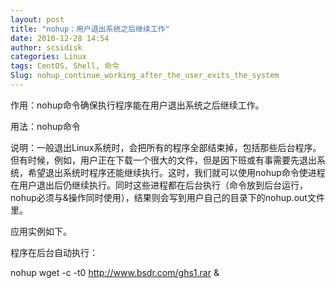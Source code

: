 ```yaml
---
layout: post
title: "nohup：用户退出系统之后继续工作"
date: 2010-12-28 14:54
author: scsidisk
categories: Linux
tags: CentOS, Shell, 命令
Slug: nohup_continue_working_after_the_user_exits_the_system
---
```


作用：nohup命令确保执行程序能在用户退出系统之后继续工作。

用法：nohup命令

说明：一般退出Linux系统时，会把所有的程序全部结束掉，包括那些后台程序。但有时候，例如，用户正在下载一个很大的文件，但是因下班或有事需要先退出系统，希望退出系统时程序还能继续执行。这时，我们就可以使用nohup命令使进程在用户退出后仍继续执行。同时这些进程都在后台执行（命令放到后台运行，nohup必须与&操作同时使用），结果则会写到用户自己的目录下的nohup.out文件里。

应用实例如下。

程序在后台自动执行：

nohup wget -c -t0 http://www.bsdr.com/ghs1.rar &

<div class="posttagsblock">
</div>

